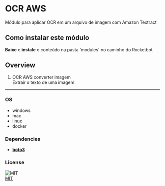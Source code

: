 # OCR AWS
  
Módulo para aplicar OCR em um arquivo de imagem com Amazon Textract  

## Como instalar este módulo
  
__Baixe__ e __instale__ o conteúdo na pasta 'modules' no caminho do Rocketbot  



## Overview


1. OCR AWS converter imagem  
Extrair o texto de uma imagem.  




----
### OS

- windows
- mac
- linux
- docker

### Dependencies
- [**boto3**](https://pypi.org/project/boto3/)
### License
  
![MIT](https://camo.githubusercontent.com/107590fac8cbd65071396bb4d04040f76cde5bde/687474703a2f2f696d672e736869656c64732e696f2f3a6c6963656e73652d6d69742d626c75652e7376673f7374796c653d666c61742d737175617265)  
[MIT](http://opensource.org/licenses/mit-license.ph)